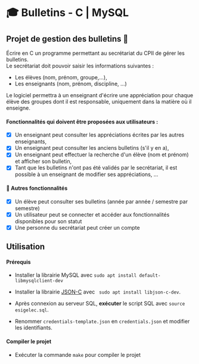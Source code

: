 # 🎓 Bulletins - C | MySQL

## Projet de gestion des bulletins 📜
 Écrire en C un programme permettant au secrétariat du CPII de gérer les
 bulletins.  
 Le secrétariat doit pouvoir saisir les informations suivantes :
 - Les élèves (nom, prénom, groupe,...),
 - Les enseignants (nom, prénom, discipline, ...)  

 Le logiciel permettra à un enseignant d'écrire une appréciation pour chaque
 élève des groupes dont il est responsable, uniquement dans la matière où il
 enseigne.   
 #### Fonctionnalités qui doivent être proposées aux utilisateurs :
 - [X] Un enseignant peut consulter les appréciations écrites par les autres enseignants,
 - [X] Un enseignant peut consulter les anciens bulletins (s'il y en a),
 - [X] Un enseignant peut effectuer la recherche d'un élève (nom et prénom)
 et afficher son bulletin,
 - [X] Tant que les bulletins n'ont pas été validés par le secrétariat, il est
 possible à un enseignant de modifier ses appréciations, ...

 #### 📝 Autres fonctionnalités 
 - [X] Un élève peut consulter ses bulletins (année par année / semestre par semestre)
 - [X] Un utilisateur peut se connecter et accéder aux fonctionnalités disponibles pour son statut
 - [X] Une personne du secrétariat peut créer un compte  
## Utilisation
#### Prérequis
 * Installer la librairie MySQL avec ```sudo apt install default-libmysqlclient-dev```
 * Installer la librairie [JSON-C](https://github.com/json-c/json-c) avec ``` sudo apt install libjson-c-dev```.
 * Après connexion au serveur SQL, **exécuter** le script SQL avec `source esigelec.sql`.
   
 * Renommer `credentials-template.json` en `credentials.json` et modifier les identifiants.  
 #### **Compiler le projet** 
- Exécuter la commande `make` pour compiler le projet
